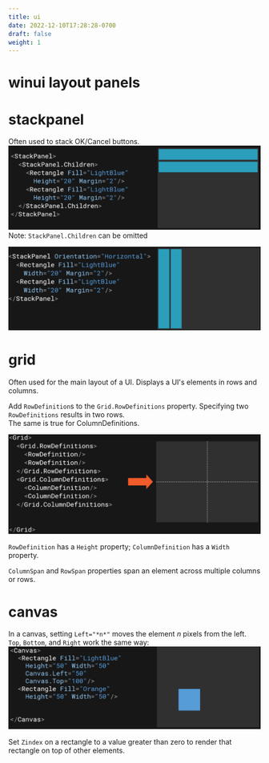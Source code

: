 ```yaml
---
title: ui
date: 2022-12-10T17:28:28-0700
draft: false
weight: 1
---
```


# winui layout panels
# stackpanel
Often used to stack OK/Cancel buttons.  
![](./XAML_UI-image1.png)
Note: `StackPanel.Children` can be omitted  

![](./XAML_UI-image2.png)

# grid
Often used for the main layout of a UI.
Displays a UI's elements in rows and columns.

Add `RowDefinition`s to the `Grid.RowDefinitions` property. Specifying two `RowDefinitions` results in two rows.  
The same is true for ColumnDefinitions.  

![](./XAML_UI-image3.png)

`RowDefinition` has a `Height` property; `ColumnDefinition` has a `Width` property.

`ColumnSpan` and `RowSpan` properties span an element across multiple columns or rows.

# canvas
In a canvas, setting `Left="*n*"` moves the element *n* pixels from the left. `Top`, `Bottom`, and `Right` work the same way:  
![](./XAML_UI-image4.png)

Set `Zindex` on a rectangle to a value greater than zero to render that rectangle on top of other elements.

